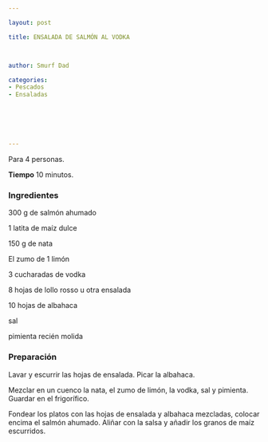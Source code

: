 ```yaml
---

layout: post

title: ENSALADA DE SALMÓN AL VODKA



author: Smurf Dad

categories:
- Pescados
- Ensaladas






---
```


Para 4 personas.

<b>Tiempo</b> 10 minutos.

<h3>Ingredientes</h3>

300 g de salmón ahumado

1 latita de maíz dulce

150 g de nata

El zumo de 1 limón

3 cucharadas de vodka

8 hojas de lollo rosso u otra ensalada

10 hojas de albahaca

sal

pimienta recién molida

<h3>Preparación</h3>

Lavar y escurrir las hojas de ensalada. Picar la albahaca.

Mezclar en un cuenco la nata, el zumo de limón, la vodka, sal y pimienta. Guardar en el frigorífico.

Fondear los platos con las hojas de ensalada y albahaca mezcladas, colocar encima el salmón ahumado. Aliñar con la salsa y añadir los granos de maíz escurridos.